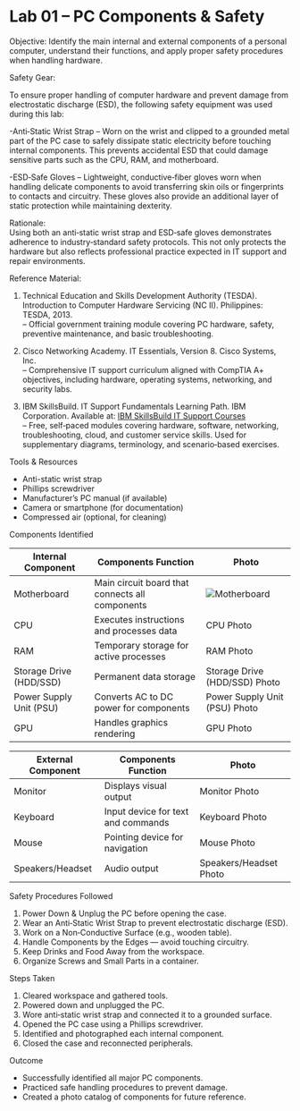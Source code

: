 # Lab 01 – PC Components & Safety

Objective:
Identify the main internal and external components of a personal computer, understand their functions, and apply proper safety procedures when handling hardware.

Safety Gear: 

To ensure proper handling of computer hardware and prevent damage from electrostatic discharge (ESD), the following safety equipment was used during this lab:

-Anti‑Static Wrist Strap – Worn on the wrist and clipped to a grounded metal part of the PC case to safely dissipate static electricity before touching internal components. This prevents accidental ESD that could damage sensitive parts such as the CPU, RAM, and motherboard.

-ESD‑Safe Gloves – Lightweight, conductive‑fiber gloves worn when handling delicate components to avoid transferring skin oils or fingerprints to contacts and circuitry. These gloves also provide an additional layer of static protection while maintaining dexterity.

Rationale:  
Using both an anti‑static wrist strap and ESD‑safe gloves demonstrates adherence to industry‑standard safety protocols. This not only protects the hardware but also reflects professional practice expected in IT support and repair environments.

 Reference Material:
1. Technical Education and Skills Development Authority (TESDA). Introduction to Computer Hardware Servicing (NC II). Philippines: TESDA, 2013.  
    – Official government training module covering PC hardware, safety, preventive maintenance, and basic troubleshooting.

2. Cisco Networking Academy. IT Essentials, Version 8. Cisco Systems, Inc.  
    – Comprehensive IT support curriculum aligned with CompTIA A+ objectives, including hardware, operating systems, networking, and security labs.

3. IBM SkillsBuild. IT Support Fundamentals Learning Path. IBM Corporation. Available at: [IBM SkillsBuild IT Support Courses](https://skillsbuild.org/students/course-catalog/it-support)  
    – Free, self‑paced modules covering hardware, software, networking, troubleshooting, cloud, and customer service skills. Used for supplementary diagrams, terminology, and scenario‑based exercises.

Tools & Resources
- Anti-static wrist strap
- Phillips screwdriver
- Manufacturer’s PC manual (if available)
- Camera or smartphone (for documentation)
- Compressed air (optional, for cleaning)

Components Identified

| Internal Component |             Components Function                 |    Photo       
|--------------------|-------------------------------------------------|----------------|
| Motherboard        | Main circuit board that connects all components | ![Motherboard](./images/lab01_motherboard.png) |
| CPU                | Executes instructions and processes data        | CPU Photo  |
| RAM                | Temporary storage for active processes          | RAM Photo  |
| Storage Drive (HDD/SSD) | Permanent data storage                     | Storage Drive (HDD/SSD) Photo  |
| Power Supply Unit (PSU) | Converts AC to DC power for components     | Power Supply Unit (PSU) Photo  |
| GPU                | Handles graphics rendering                      |  GPU Photo  |

 
|External Component | Components Function  |  Photo    |
|-------------------|----------------------|-----------|
| Monitor  | Displays visual output        |  Monitor Photo    |
| Keyboard | Input device for text and commands | Keyboard Photo |
| Mouse    | Pointing device for navigation     | Mouse Photo |
| Speakers/Headset | Audio output | Speakers/Headset Photo |

Safety Procedures Followed
1. Power Down & Unplug the PC before opening the case.
2. Wear an Anti‑Static Wrist Strap to prevent electrostatic discharge (ESD).
3. Work on a Non‑Conductive Surface (e.g., wooden table).
4. Handle Components by the Edges — avoid touching circuitry.
5. Keep Drinks and Food Away from the workspace.
6. Organize Screws and Small Parts in a container.

Steps Taken
1. Cleared workspace and gathered tools.
2. Powered down and unplugged the PC.
3. Wore anti‑static wrist strap and connected it to a grounded surface.
4. Opened the PC case using a Phillips screwdriver.
5. Identified and photographed each internal component.
6. Closed the case and reconnected peripherals.

 Outcome
- Successfully identified all major PC components.
- Practiced safe handling procedures to prevent damage.
- Created a photo catalog of components for future reference.


